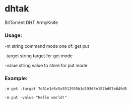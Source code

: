 # dhtak
BitTorrent DHT ArmyKnife

### Usage:

  -m string		command mode one of: get put

  -target string	target for get mode
  
  -value string		value to store for put mode

### Example:

	-m get -target 7d81e1e5c5a5512935b1d19365e157bd97e849d5

	-m put -value "Hello world!"
